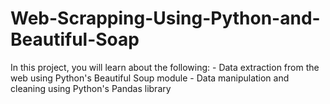 # Web-Scrapping-Using-Python-and-Beautiful-Soap
In this project, you will learn about the following: - Data extraction from the web using Python's Beautiful Soup module - Data manipulation and cleaning using Python's Pandas library
